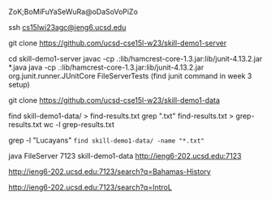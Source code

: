 
ZoK;BoMiFuYaSeWuRa@oDaSoVoPiZo

ssh cs15lwi23agc@ieng6.ucsd.edu

git clone https://github.com/ucsd-cse15l-w23/skill-demo1-server

cd skill-demo1-server
javac -cp .:lib/hamcrest-core-1.3.jar:lib/junit-4.13.2.jar *.java
java -cp .:lib/hamcrest-core-1.3.jar:lib/junit-4.13.2.jar org.junit.runner.JUnitCore FileServerTests
(find junit command in week 3 setup)

git clone https://github.com/ucsd-cse15l-w23/skill-demo1-data

find skill-demo1-data/ > find-results.txt
grep ".txt" find-results.txt > grep-results.txt
wc -l grep-results.txt

grep -l "Lucayans" `find skill-demo1-data/ -name "*.txt"`

java FileServer 7123 skill-demo1-data
http://ieng6-202.ucsd.edu:7123

http://ieng6-202.ucsd.edu:7123/search?q=Bahamas-History

http://ieng6-202.ucsd.edu:7123/search?q=IntroL
